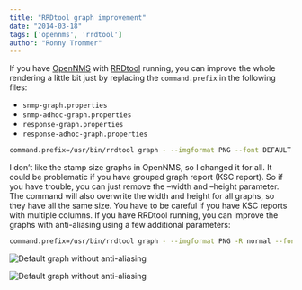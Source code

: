 ```yaml
---
title: "RRDtool graph improvement"
date: "2014-03-18"
tags: ['opennms', 'rrdtool']
author: "Ronny Trommer"
---
```


If you have [OpenNMS](http://www.opennms.org/) with [RRDtool](http://www.rrdtool.org/) running, you can improve the whole rendering a little bit just by replacing the `command.prefix` in the following files:

* `snmp-graph.properties`
* `snmp-adhoc-graph.properties`
* `response-graph.properties`
* `response-adhoc-graph.properties`

```sh
command.prefix=/usr/bin/rrdtool graph - --imgformat PNG --font DEFAULT:7 --font TITLE:10 --start {startTime} --end {endTime} -E --width=1000 --height=180
```

I don’t like the stamp size graphs in OpenNMS, so I changed it for all.
It could be problematic if you have grouped graph report (KSC report).
So if you have trouble, you can just remove the –width and –height parameter.
The command will also overwrite the width and height for all graphs, so they have all the same size.
You have to be careful if you have KSC reports with multiple columns.
If you have RRDtool running, you can improve the graphs with anti-aliasing using a few additional parameters:

```sh
command.prefix=/usr/bin/rrdtool graph - --imgformat PNG -R normal --font-render-mode normal -l 0 -E --font DEFAULT:7 --font TITLE:10 --start {startTime} --end {endTime} -c ARROW#5e5e5e --width=1000 --height=180
```

![Default graph without anti-aliasing](/images/rrd-graph-default.png)

![Default graph without anti-aliasing](/images/rrd-graph-antialiased.png)
